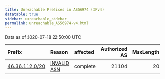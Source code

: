 ```yaml
---
title: Unreachable Prefixes in AS56974 (IPv4)
datatable: true
sidebar: unreachable_sidebar
permalink: unreachable_AS56974-v4.html
---
```


Data as of 2020-07-18 22:50:00 UTC


<div class="datatable-begin"></div>

| Prefix                                                 | Reason                                                                                                | affected   |   Authorized AS |   MaxLength | Anchor                                         |   unreachable /24s |
|:-------------------------------------------------------|:------------------------------------------------------------------------------------------------------|:-----------|----------------:|------------:|:-----------------------------------------------|-------------------:|
| [46.36.112.0/20](https://stat.ripe.net/46.36.112.0/20) | [INVALID ASN](https://rpki-validator.ripe.net/announcement-preview?asn=AS56974&prefix=46.36.112.0/20) | complete   |           21104 |          20 | [RIPE](unreachable_RIPE_NCC_RPKI_Root-v4.html) |                 16 |

<div class="datatable-end"></div>
